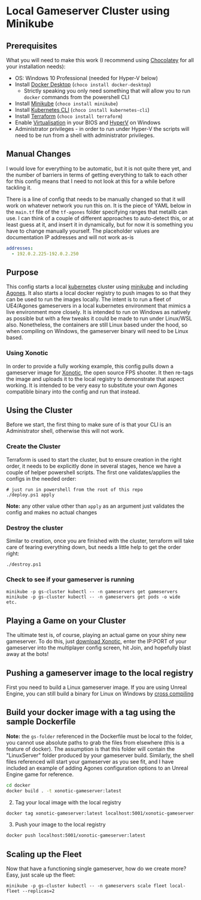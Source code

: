 # Local Gameserver Cluster using Minikube
## Prerequisites

What you will need to make this work (I recommend using [Chocolatey](https://chocolatey.org/) for all your installation needs):

- OS: Windows 10 Professional (needed for Hyper-V below)
- Install [Docker Desktop](https://www.docker.com/products/docker-desktop) (`choco install docker-desktop`)
    - Strictly speaking you only need something that will allow you to run `docker` commands from the powershell CLI 
- Install [Minikube](https://minikube.sigs.k8s.io/docs/start/) (`choco install minikube`)
- Install [Kubernetes CLI](https://kubernetes.io/releases/download/) (`choco install kubernetes-cli`)
- Install [Terraform](https://www.terraform.io/downloads) (`choco install terraform`)
- Enable  [Virtualisation](https://www.google.com/search?q=how+to+enable+virtualization+BIOS) in your BIOS and [HyperV](https://docs.microsoft.com/en-us/virtualization/hyper-v-on-windows/quick-start/enable-hyper-v) on Windows
- Administrator privileges - in order to run under Hyper-V the scripts will need to be run from a shell with administrator privileges.

## Manual Changes

I would love for everything to be automatic, but it is not quite there yet, and the number of barriers in terms of getting everything to talk to each other for this config means that I need to not look at this for a while before tackling it. 

There is a line of config that needs to be manually changed so that it will work on whatever network you run this on. It is the piece of YAML below in the `main.tf` file of the `tf-agones` folder specifying ranges that metallb can use. I can think of a couple of different approaches to auto-detect this, or at least guess at it, and insert it in dynamically, but for now it is something you have to change manually yourself. The placeholder values are documentation IP addresses and will not work as-is

```YAML
addresses:
  - 192.0.2.225-192.0.2.250
```
## Purpose

This config starts a local [kubernetes](https://kubernetes.io/) cluster using [minikube](https://minikube.sigs.k8s.io/) and including [Agones](https://agones.dev/site/). It also starts a local docker registry to push images to so that they can be used to run the images locally. The intent is to run a fleet of UE4/Agones gameservers in a local kubernetes environment that mimics a live environment more closely. It is intended to run on Windows as natively as possible but with a few tweaks it could be made to run under Linux/WSL also. Nonetheless, the containers are still Linux based under the hood, so when compiling on Windows, the gameserver binary will need to be Linux based. 

### Using Xonotic

In order to provide a fully working example, this config pulls down a gameserver image for [Xonotic](https://xonotic.org/), the open source FPS shooter. It then re-tags the image and uploads it to the local registry to demonstrate that aspect working. It is intended to be very easy to substitute your own Agones compatible binary into the config and run that instead.

## Using the Cluster

Before we start, the first thing to make sure of is that your CLI is an Administrator shell, otherwise this will not work.

### Create the Cluster

Terraform is used to start the cluster, but to ensure creation in the right order, it needs to be explicitly done in several stages, hence we have a couple of helper powershell scripts. The first one validates/applies the configs in the needed order:

```shell
# just run in powershell from the root of this repo
./deploy.ps1 apply
```
**Note:** any other value other than `apply` as an argument just validates the config and makes no actual changes

### Destroy the cluster

Similar to creation, once you are finished with the cluster, terraform will take care of tearing everything down, but needs a little help to get the order right:

```shell
./destroy.ps1
```

### Check to see if your gameserver is running

```shell
minikube -p gs-cluster kubectl -- -n gameservers get gameservers
minikube -p gs-cluster kubectl -- -n gameservers get pods -o wide
etc.
```

## Playing a Game on your Cluster

The ultimate test is, of course, playing an actual game on your shiny new gameserver. To do this, just [download Xonotic](https://xonotic.org/download/), enter the IP:PORT of your gameserver into the multiplayer config screen, hit Join, and hopefully blast away at the bots!

## Pushing a gameserver image to the local registry

First you need to build a Linux gameserver image. If you are using Unreal Engine, you can still build a binary for Linux on Windows by [cross compiling](https://docs.unrealengine.com/4.27/en-US/SharingAndReleasing/Linux/GettingStarted/)

## Build your docker image with a tag using the sample Dockerfile

**Note:** the `gs-folder` referenced in the Dockerfile must be local to the folder, you cannot use absolute paths to grab the files from elsewhere (this is a feature of docker). The assumption is that this folder will contain the "LinuxServer" folder produced by your gameserver build. Similarly, the shell files referenced will start your gameserver as you see fit, and I have included an example of adding Agones configuration options to an Unreal Engine game for reference.

```sh
cd docker
docker build . -t xonotic-gameserver:latest
```

2. Tag your local image with the local registry

```sh
docker tag xonotic-gameserver:latest localhost:5001/xonotic-gameserver:latest
```

3. Push your image to the local registry

```sh
docker push localhost:5001/xonotic-gameserver:latest
```
## Scaling up the Fleet

Now that have a functioning single gameserver, how do we create more? Easy, just scale up the fleet:

```shell
minikube -p gs-cluster kubectl -- -n gameservers scale fleet local-fleet --replicas=2
```

